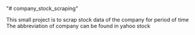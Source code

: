 "# company_stock_scraping" 


This small project is to scrap stock data of the company for period of time
The abbreviation of company can be found in yahoo stock